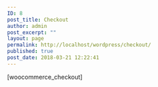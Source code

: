 ```yaml
---
ID: 8
post_title: Checkout
author: admin
post_excerpt: ""
layout: page
permalink: http://localhost/wordpress/checkout/
published: true
post_date: 2018-03-21 12:22:41
---
```

[woocommerce_checkout]